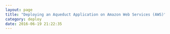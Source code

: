 ```yaml
---
layout: page
title: "Deploying an Aqueduct Application on Amazon Web Services (AWS)"
category: deploy
date: 2016-06-19 21:22:35
---
```

